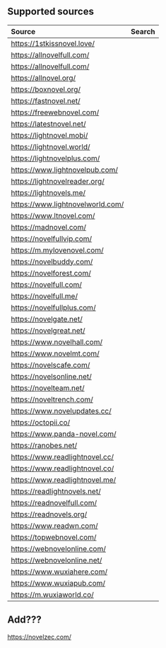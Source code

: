 ## Supported sources

| Source | 	Search |
|:---------------------------------|:-:|
| https://1stkissnovel.love/       |   |
| https://allnovelfull.com/        |   |
| https://allnovelfull.com/        |   |
| https://allnovel.org/            |   |
| https://boxnovel.org/            |   |
| https://fastnovel.net/           |   |
| https://freewebnovel.com/        |   |
| https://latestnovel.net/         |   |
| https://lightnovel.mobi/         |   |
| https://lightnovel.world/        |   |
| https://lightnovelplus.com/      |   |
| https://www.lightnovelpub.com/   |   |
| https://lightnovelreader.org/    |   |
| https://lightnovels.me/          |   |
| https://www.lightnovelworld.com/ |   |
| https://www.ltnovel.com/         |   |
| https://madnovel.com/            |   |
| https://novelfullvip.com/        |   |
| https://m.mylovenovel.com/       |   |
| https://novelbuddy.com/          |   |
| https://novelforest.com/         |   |
| https://novelfull.com/           |   |
| https://novelfull.me/            |   |
| https://novelfullplus.com/       |   |
| https://novelgate.net/           |   |
| https://novelgreat.net/          |   |
| https://www.novelhall.com/       |   |
| https://www.novelmt.com/         |   |
| https://novelscafe.com/          |   |
| https://novelsonline.net/        |   |
| https://novelteam.net/           |   |
| https://noveltrench.com/         |   |
| https://www.novelupdates.cc/     |   |
| https://octopii.co/              |   |
| https://www.panda-novel.com/     |   |
| https://ranobes.net/             |   |
| https://www.readlightnovel.cc/   |   |
| https://www.readlightnovel.co/   |   |
| https://www.readlightnovel.me/   |   |
| https://readlightnovels.net/     |   |
| https://readnovelfull.com/       |   |
| https://readnovels.org/          |   |
| https://www.readwn.com/          |   |
| https://topwebnovel.com/         |   |
| https://webnovelonline.com/      |   |
| https://webnovelonline.net/      |   |
| https://www.wuxiahere.com/       |   |
| https://www.wuxiapub.com/        |   |
| https://m.wuxiaworld.co/         |   |


## Add???
https://novelzec.com/
